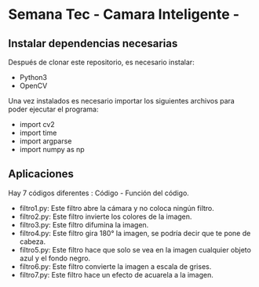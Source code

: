 # Semana Tec - Camara Inteligente -

## Instalar dependencias necesarias

Después de clonar este repositorio, es necesario instalar:

- Python3
- OpenCV

Una vez instalados es necesario importar los siguientes archivos para poder ejecutar el programa:
- import cv2
- import time
- import argparse
- import numpy as np

## Aplicaciones

Hay 7 códigos diferentes :
Código - Función del código.
- filtro1.py: Este filtro abre la cámara y no coloca ningún filtro. 
- filtro2.py: Este filtro invierte los colores de la imagen.
- filtro3.py: Este filtro difumina la imagen.
- filtro4.py: Este filtro gira 180° la imagen, se podría decir que te pone de cabeza.
- filtro5.py: Este filtro hace que solo se vea en la imagen cualquier objeto azul y el fondo negro.
- filtro6.py: Este filtro convierte la imagen a escala de grises.
- filtro7.py: Este filtro hace un efecto de acuarela a la imagen.
